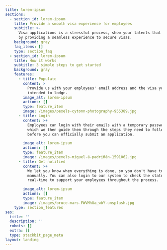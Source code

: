 ```yaml
---
title: lorem-ipsum
sections:
  - section_id: lorem-ipsum
    title: Provide a smooth visa experience for employees
    subtitle: >-
      Visa applications is a stressful process, show your talents that you care
      by providing a seamless experience to secure visas.
    background: gray
    faq_items: []
    type: section_faq
  - section_id: lorem-ipsum
    title: How it works
    subtitle: 3 simple steps to get started
    background: gray
    features:
      - title: Populate
        content: >
          Provide us with your employees' email address and the visa you
          intended to lodge. 
        image_alt: lorem-ipsum
        actions: []
        type: feature_item
        image: /images/pexels-cytonn-photography-955389.jpg
      - title: Login
        content: >+
          Employees can login with their emails with a temporary password, in
          which we then guide them through the steps they need to follow through
          before you can officially submit an application.

        image_alt: lorem-ipsum
        actions: []
        type: feature_item
        image: /images/pexels-miguel-á-padriñán-1591062.jpg
      - title: Get notified
        content: >+
          We let you know when everything is done, so you don't have to check-in
          manually. You can also login to our system to check the status in
          real-time to support your employees throughout the process.

        image_alt: lorem-ipsum
        actions: []
        type: feature_item
        image: /images/bruce-mars-FWVMhUa_wbY-unsplash.jpg
    type: section_features
seo:
  title: ''
  description: ''
  robots: []
  extra: []
  type: stackbit_page_meta
layout: landing
---
```

